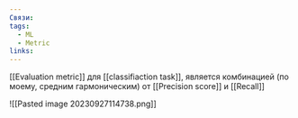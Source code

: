 ```yaml
---
Связи: 
tags:
  - ML
  - Metric
links:
---
```

[[Evaluation metric]] для [[classifiaction task]], является комбинацией (по моему, средним гармоническим) от [[Precision score]] и [[Recall]]

![[Pasted image 20230927114738.png]]